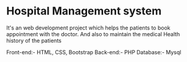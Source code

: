 # Hospital Management system

It's an web development project which helps the patients to book appointment with the doctor. And also to maintain the medical Health history of the patients

Front-end:- HTML, CSS, Bootstrap
Back-end:- PHP
Database:- Mysql